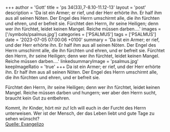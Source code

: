 +++
author = 'Gott'
title = 'ps 34(33),7-8.10-11.12-13'
layout = 'post'
description = 'Da ist ein Armer; er rief, und der Herr erhörte ihn. Er half ihm aus all seinen Nöten. Der Engel des Herrn umschirmt alle, die ihn fürchten und ehren, und er befreit sie.  Fürchtet den Herrn, ihr seine Heiligen; denn wer ihn fürchtet, leidet keinen Mangel. Reiche müssen darben....'
images = ['/symbols/psalmus.jpg']
categories = ['PSALMUS']
tags = ['PSALMUS']
date = '2023-07-05 07:00:06 +0100'
summary = 'Da ist ein Armer; er rief, und der Herr erhörte ihn. Er half ihm aus all seinen Nöten. Der Engel des Herrn umschirmt alle, die ihn fürchten und ehren, und er befreit sie.  Fürchtet den Herrn, ihr seine Heiligen; denn wer ihn fürchtet, leidet keinen Mangel. Reiche müssen darben....'
linkedsummaryImage = 'psalmus.jpg'
keepImageRatio = 'true'
+++
Da ist ein Armer; er rief, und der Herr erhörte ihn.
Er half ihm aus all seinen Nöten.
Der Engel des Herrn umschirmt alle, die ihn fürchten und ehren,
und er befreit sie.

Fürchtet den Herrn, ihr seine Heiligen;
denn wer ihn fürchtet, leidet keinen Mangel.
Reiche müssen darben und hungern;
wer aber den Herrn sucht, braucht kein Gut zu entbehren.<!--more-->

Kommt, ihr Kinder, hört mir zu!
Ich will euch in der Furcht des Herrn unterweisen.
Wer ist der Mensch, der das Leben liebt
und gute Tage zu sehen wünscht?<br> [Quelle: Evangelizo](https://evangeliumtagfuertag.org/DE/gospel)